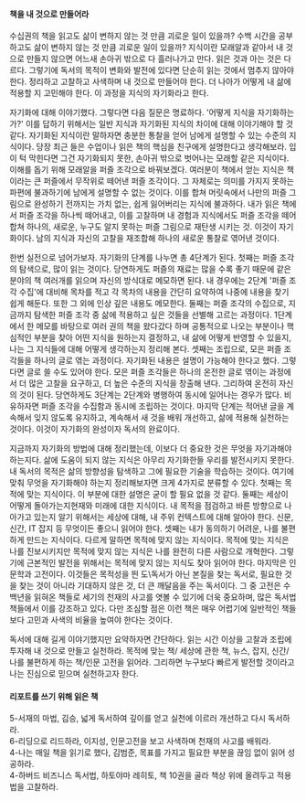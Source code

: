 #### 책을 내 것으로 만들어라

  수십권의 책을 읽고도 삶이 변하지 않는 것 만큼 괴로운 일이 있을까? 수백 시간을 공부하고도 삶이 변하지 않는 것 만큼 괴로운 일이 있을까? 지식이란 모래알과 같아서 내 것으로 만들지 않으면 어느새
손아귀 밖으로 다 흘러나가고 만다. 읽은 것과 아는 것은 다르다. 그렇기에 독서의 목적이 변화와 발전에 있다면 단순히 읽는 것에서 멈추지 않아야 한다. 정리하고 고찰하고 사색하며 내 것으로 만들어야
한다. 더 나아가 어떻게 내 삶에 적용할 지 고민해야 한다. 이 과정을 지식의 자기화라고 한다.

  자기화에 대해 이야기했다. 그렇다면 다음 질문은 명료하다. '어떻게 지식을 자기화하는가?' 이를 답하기 위해서는 일반 지식과 자기화된 지식의 차이에 대해 이야기해야 할 것 같다. 자기화된 지식이란
말하자면 충분한 통찰을 얻어 남에게 설명할 수 있는 수준의 지식이다. 당장 최근 들은 수업이나 읽은 책의 핵심을 친구에게 설명한다고 생각해보라. 입이 턱 막힌다면 그건 자기화되지 못한, 손아귀
밖으로 벗어나는 모래할 같은 지식이다. 이해를 돕기 위해 모래알을 퍼즐 조각으로 바꿔보겠다. 여러분이 책에서 얻는 지식은 책이라는 큰 퍼즐에서 무작위로 떼어낸 퍼즐 조각이다. 그 자체로는 의미를 가지지 못하는 파편에 불과하기에
남에게 설명할 수 없는 것이다. 이를 합쳐 머릿속에서 나만의 퍼즐 그림으로 완성하기 전까지는 가치 없는, 쉽게 잃어버리는 지식에 불과하다. 내가 읽은 책에서 퍼즐 조각을 하나씩 떼어내고,
이를 고찰하며 내 경험과 지식에서도 퍼즐 조각을 떼어 합쳐 하나의, 새로운, 누구도 알지 못하는 퍼즐 그림으로 재탄생 시키는 것. 이것이 자기화이다. 남의 지식과 자신의 고찰을 재조합해
하나의 새로운 통찰로 엮어낸 것이다.
 
  한번 실전으로 넘어가보자. 자기화의 단계를 나누면 총 4단계가 된다. 첫째는 퍼즐 조각의 탐색으로, 많이 읽는 것이다. 당연하게도 퍼즐의 재료는 많을 수록 좋기 때문에 같은 분야의 책 여러개를 읽으며
자신의 방식대로 메모하면 된다. 내 경우에는 2단계 '퍼즐 조각 수집'에 대비해 목차를 적고 각 목차의 내용을 간단히 요약하여 나중에 내용을 찾기 쉽게 해둔다. 또한 그 외에 인상 깊은 내용도
메모한다. 둘째는 퍼즐 조각의 수집으로, 지금까지 탐색한 퍼즐 조각 중 삶에 적용하고 싶은 것들을 선별해 고르는 과정이다. 1단계에서 한 메모를 바탕으로 여러 권의 책을 왔다갔다 하며 공통적으로
나오는 부분이나 핵심적인 부분을 찾아 어떤 지식을 원하는지 결정하고, 내 삶에 어떻게 반영할 수 있을지, 나는 그 지식들에 대해 어떻게 생각하는지 정리해 본다. 셋째는 조립으로, 모은 퍼즐 조각들을
하나의 글로 엮는 과정이다. 자기화된 내용은 설명이 가능해야 한다고 했다. 그렇다면 글로 쓸 수도 있어야 한다. 모은 퍼즐 조각들은 하나의 온전한 글로 엮이는 과정에서 더 많은 고찰을 요구하고,
더 높은 수준의 지식을 창출해 낸다. 그리하여 온전히 자신의 것이 된다. 당연하게도 3단계는 2단계와 병행하여 동시에 일어나는 경우가 많다. 비유하자면 퍼즐 조각을 수집함과 동시에 조립하는 것이다.
마지막 단계는 적어낸 글을 계속해서 잊지 않도록 유지하고, 계속해서 새 것을 배워 개선하고, 삶에 적용해 실천하는 것이다. 이것이 자기화의 완성이자 독서의 완료이다.

  지금까지 자기화의 방법에 대해 정리했는데, 이보다 더 중요한 것은 무엇을 자기과해야 하는지다. 삶에 도움이 되지 않는 지식은 아무리 자기화한들 우리를 발전시키지 못한다. 내 독서의 목적은 삶의
방향성을 탐색하고 그에 필요한 기술을 학습하는 것이다. 여기에 맞춰 무엇을 자기화해야 하는지 정리해보자면 크게 4가지로 분류할 수 있다. 첫째는 목적에 맞는 지식이다. 이 부분에 대한 설명은
굳이 할 필요 없을 것 같다. 둘째는 세상이 어떻게 돌아가는지현재와 미래에 대한 지식이다. 내 목적을 점검하고 바른 방향으로 나아가고 있는지 알기 위해서는 세상에 대해, 내 주위 컨텍스트에 대해
알아야 한다. 신문, 신간, IT 잡지 등 무엇이든 좋으니 읽어야 한다. 셋째는 내가 동의하기 어려운, 나를 불편하게 만드는 지식이다. 다르게 말하면 목적에 맞지 않는 지식이다. 목적에 맞는 지식은
나를 진보시키지만 목적에 맞지 않는 지식은 나를 완전히 다른 사람으로 개혁한다. 그렇기에 근본적인 발전을 위해서는 목적에 맞지 않는 지식도 찾아 읽어야 한다. 마지막은 인문학과 고전이다.
이것들은 목적성을 띈 도\독서가 아닌 본질을 찾는 독서로, 필요한 것을 찾는 것이 아니라 기대하지 않은 것, 더 큰 깨달음을 주는 독서이다. 그 중 고전은 수백년을 읽혀온 책들로 세기의 천재의 사고를
엿볼 수 있기에 더욱 중요하며, 많은 독서법 책들에서 이를 강조하고 있다. 다만 조심할 점은 이런 책은 매우 어렵기에 일반적인 책들보다 고민과 사색의 비율을 높여야 한다는 것이다.
 
 독서에 대해 길게 이야기했지만 요약하자면 간단하다. 읽는 시간 이상을 고찰과 조립에 투자해 내 것으로 만들고 실천하라. 목적에 맞는 책/ 세상에 관한 책, 뉴스, 잡지, 신간/ 나를 불편하게 하는 책/인문 고전을 읽어라.
그리하면 누구보다 빠르게 발전할 것이라고 나는 진심으로 믿으며 실천하고자 한다.

#### 리포트를 쓰기 위해 읽은 책

5-서재의 마법, 김승, 넓게 독서하여 깊이를 얻고 실천에 이르러 개선하고 다시 독서하라.  
6-리딩으로 리드하라, 이지성, 인문고전을 보고 사색하며 천재의 사고를 배워라.  
4-나는 매일 책을 읽기로 했다, 김범준, 목표를 가지고 필요한 부분을 끊임 없이 읽어 성공하라.  
4-하버드 비즈니스 독서법, 하토야마 레히토, 책 10권을 골라 책상 위에 올려두고 적용법을 고찰하라.  
